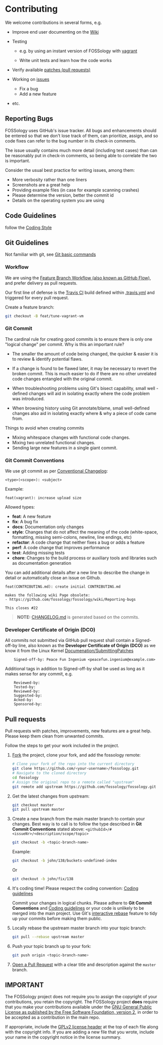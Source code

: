 <!-- SPDX-FileCopyrightText: © Fossology contributors

     SPDX-License-Identifier: GPL-2.0-only
-->
# Contributing

We welcome contributions in several forms, e.g.

- Improve end user documenting on the [Wiki](https://github.com/fossology/fossology/wiki)

- Testing

  - e.g. by using an instant version of FOSSology with [vagrant](https://github.com/fossology/fossology/wiki/vagrant)

  - Write unit tests and learn how the code works

- Verify available [patches (pull requests)](https://github.com/fossology/fossology/pulls)

- Working on [issues](https://github.com/fossology/fossology/issues)

  - Fix a bug
  - Add a new feature

- etc.

## Reporting Bugs

FOSSology uses GitHub's issue tracker. All bugs and enhancements should be
entered so that we don't lose track of them, can prioritize, assign, and so code
fixes can refer to the bug number in its check-in comments.

The issue usually contains much more detail (including test cases) than can be
reasonably put in check-in comments, so being able to correlate the two is
important.

Consider the usual best practice for writing issues, among them:

- More verbosity rather than one liners
- Screenshots are a great help
- Providing example files (in case for example scanning crashes)
- Please determine the version, better the commit id
- Details on the operating system you are using

## Code Guidelines

follow the [Coding Style](https://github.com/fossology/fossology/wiki/Coding-Style)

## Git Guidelines

Not familiar with git, see [Git basic commands](https://github.com/fossology/fossology/wiki/Git-basic-commands)

### Workflow

We are using the [Feature Branch Workflow (also known as GitHub Flow)](https://guides.github.com/introduction/flow/),
and prefer delivery as pull requests.

Our first line of defense is the [Travis CI](https://travis-ci.org/fossology/fossology/) build defined within [.travis.yml](https://github.com/fossology/fossology/blob/master/.travis.yml) and triggered for every pull request.

Create a feature branch:

```sh
git checkout -B feat/tune-vagrant-vm
```

### Git Commit

The cardinal rule for creating good commits is to ensure there is only one
"logical change" per commit. Why is this an important rule?

- The smaller the amount of code being changed, the quicker & easier it is to
  review & identify potential flaws.

- If a change is found to be flawed later, it may be necessary to revert the
  broken commit. This is much easier to do if there are no other unrelated
  code changes entangled with the original commit.

- When troubleshooting problems using Git's bisect capability, small well
  -defined changes will aid in isolating exactly where the code problem was
  introduced.

- When browsing history using Git annotate/blame, small well-defined changes
  also aid in isolating exactly where & why a piece of code came from.

Things to avoid when creating commits

- Mixing whitespace changes with functional code changes.
- Mixing two unrelated functional changes.
- Sending large new features in a single giant commit.

### Git Commit Conventions

We use git commit as per [Conventional Changelog](https://github.com/ajoslin/conventional-changelog):

```none
<type>(<scope>): <subject>
```

Example:

```none
feat(vagrant): increase upload size
```

Allowed types:

- **feat**: A new feature
- **fix**: A bug fix
- **docs**: Documentation only changes
- **style**: Changes that do not affect the meaning of the code (white-space, formatting, missing semi-colons, newline, line endings, etc)
- **refactor**: A code change that neither fixes a bug or adds a feature
- **perf**: A code change that improves performance
- **test**: Adding missing tests
- **chore**: Changes to the build process or auxiliary tools and libraries such as documentation generation

You can add additional details after a new line to describe the change in detail or automatically close an issue on Github.

```none
feat(CONTRIBUTING.md): create initial CONTRIBUTING.md

makes the following wiki Page obsolete:
- https://github.com/fossology/fossology/wiki/Reporting-bugs

This closes #22
```

> **NOTE:** [CHANGELOG.md](CHANGELOG.md) is generated based on the commits.

### Developer Certificate of Origin (DCO)

All commits not submitted via GitHub pull request shall contain a
Signed-off-by line, also known as the **Developer Certificate of Origin (DCO)**
as we know it from the Linux Kernel [Documenation/SubmittingPatches](https://www.kernel.org/doc/Documentation/process/submitting-patches.rst)

```none
    Signed-off-by: Peace Fun Ingenium <peacefun.ingenium@example.com>
```

Additional tags in addition to Signed-off-by shall be used as long as it makes
sense for any commit, e.g.

```none
    Reviewed-by:
    Tested-by:
    Reviewed-by:
    Suggested-by:
    Acked-by:
    Sponsored-by:
```

## Pull requests

Pull requests with patches, improvements, new features are a great help.
Please keep them clean from unwanted commits.

Follow the steps to get your work included in the project.

1. [Fork](https://help.github.com/fork-a-repo/) the project, clone your fork,
   and add the fossology remote:

   ```bash
   # Clone your fork of the repo into the current directory
   git clone https://github.com/<your-username>/fossology.git
   # Navigate to the cloned directory
   cd fossology
   # Assign the original repo to a remote called "upstream"
   git remote add upstream https://github.com/fossology/fossology.git
   ```

2. Get the latest changes from upstream:

   ```bash
   git checkout master
   git pull upstream master
   ```

3. Create a new branch from the main master branch to contain your changes.
   Best way is to call is to follow the type described in **Git Commit Conventions**
   stated above: `<githubId>/#<issueNr>/<description/scope/topic>`

   ```bash
   git checkout -b <topic-branch-name>
   ```

   Example:

   ```bash
   git checkout -b john/138/buckets-undefined-index
   ```

   Or

   ```bash
   git checkout -b john/fix/138
   ```

4) It's coding time!
   Please respect the coding convention: [Coding guidelines](https://github.com/fossology/fossology/wiki/Coding-Style)

   Commit your changes in logical chunks. Please adhere to **Git Commit Conventions**
   and [Coding guidelines](https://github.com/fossology/fossology/wiki/Coding-Style)
   or your code is unlikely to be merged into the main project.
   Use Git's [interactive rebase](https://www.atlassian.com/git/tutorials/rewriting-history/git-rebase)
   feature to tidy up your commits before making them public.

5) Locally rebase the upstream master branch into your topic branch:

   ```bash
   git pull --rebase upstream master
   ```

6) Push your topic branch up to your fork:

   ```bash
   git push origin <topic-branch-name>
   ```

7) [Open a Pull Request](https://help.github.com/articles/using-pull-requests/)
   with a clear title and description against the `master` branch.

## IMPORTANT

The FOSSology project does not require you to assign the copyright of your
contributions, you retain the copyright. The FOSSology project **does** require
that you make your contributions available under the
[GNU General Public License as published by the Free Software Foundation, version 2](LICENSE),
in order to be accepted as a contribution in the main repo.

If appropriate, include the [GPLv2 license header](https://github.com/fossology/fossology/wiki/Coding-Style#default-license-and-file-headers)
at the top of each file along with the copyright info. If you are adding a new
file that you wrote, include your name in the copyright notice in the license
summary.

